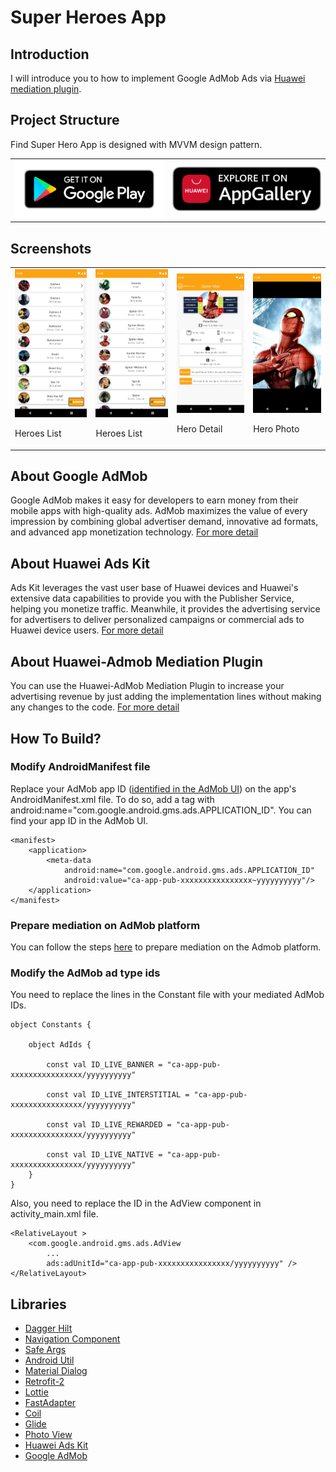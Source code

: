 # Super Heroes App

## Introduction
I will introduce you to how to implement Google AdMob Ads via <a href="https://github.com/Explore-In-HMS/huawei.ads.admob_mediation" target="_blank"> Huawei mediation plugin</a>.


## Project Structure

Find Super Hero App is designed with MVVM design pattern.

<table>
<tr>
<td>
<a href="https://play.google.com/store/apps/details?id=com.yilmazgokhan.superhero" target="_blank" style="float:right">
    <img src="/screenshots/gp.webp" width="250">
</a>
</td>
<td>
<a href="https://appgallery.huawei.com/app/C105522945" target="_blank" style="float:right">
    <img src="/screenshots/hg.jpg" width="250">
</a>
</td>
</tr>
</table>


## Screenshots

<table>
<tr>
<td>
<img src="/screenshots/heroes_1.png" width="300"/>

Heroes List
</td>
<td>
<img src="/screenshots/heroes_2.png" width="300"/>

Heroes List
</td>
<td>
<img src="/screenshots/hero_detail.png" width="300"/>

Hero Detail
</td>
<td>
<img src="/screenshots/hero_photo.png" width="300"/>

Hero Photo
</td>
</tr>
</table>


## About Google AdMob

Google AdMob makes it easy for developers to earn money from their mobile apps with high-quality ads. AdMob maximizes the value of every impression by combining global advertiser demand, innovative ad formats, and advanced app monetization technology.
<a href="https://admob.google.com/" target="_blank">For more detail</a>


## About Huawei Ads Kit

Ads Kit leverages the vast user base of Huawei devices and Huawei's extensive data capabilities to provide you with the Publisher Service, helping you monetize traffic. Meanwhile, it provides the advertising service for advertisers to deliver personalized campaigns or commercial ads to Huawei device users.
<a href="https://developer.huawei.com/consumer/en/hms/huawei-adskit/" target="_blank">For more detail</a>


## About Huawei-Admob Mediation Plugin

You can use the Huawei-AdMob Mediation Plugin to increase your advertising revenue by just adding the implementation lines without making any changes to the code.
<a href="https://github.com/Explore-In-HMS/huawei.ads.admob_mediation" target="_blank">For more detail</a>


## How To Build?

### Modify AndroidManifest file

Replace your AdMob app ID (<a href="https://support.google.com/admob/answer/7356431" target="_blank">identified in the AdMob UI</a>) on the app's AndroidManifest.xml file. 
To do so, add a <meta-data> tag with android:name="com.google.android.gms.ads.APPLICATION_ID". You can find your app ID in the AdMob UI.
```
<manifest>
    <application>
        <meta-data
            android:name="com.google.android.gms.ads.APPLICATION_ID"
            android:value="ca-app-pub-xxxxxxxxxxxxxxxx~yyyyyyyyyy"/>
    </application>
</manifest>
```

### Prepare mediation on AdMob platform

You can follow the steps <a href="https://github.com/Explore-In-HMS/huawei.ads.admob_mediation#how-to-start" target="_blank">here</a> to prepare mediation on the Admob platform.

### Modify the AdMob ad type ids

You need to replace the lines in the Constant file with your mediated AdMob IDs.
```
object Constants {

    object AdIds {

        const val ID_LIVE_BANNER = "ca-app-pub-xxxxxxxxxxxxxxxx/yyyyyyyyyy"

        const val ID_LIVE_INTERSTITIAL = "ca-app-pub-xxxxxxxxxxxxxxxx/yyyyyyyyyy"

        const val ID_LIVE_REWARDED = "ca-app-pub-xxxxxxxxxxxxxxxx/yyyyyyyyyy"

        const val ID_LIVE_NATIVE = "ca-app-pub-xxxxxxxxxxxxxxxx/yyyyyyyyyy"
    }
}
```

Also, you need to replace the ID in the AdView component in activity_main.xml file.
```
<RelativeLayout >
    <com.google.android.gms.ads.AdView 
        ...
        ads:adUnitId="ca-app-pub-xxxxxxxxxxxxxxxx/yyyyyyyyyy" />
</RelativeLayout>
```


## Libraries

- <a href="https://dagger.dev/hilt/" target="_blank">Dagger Hilt</a>
- <a href="https://developer.android.com/guide/navigation?gclid=EAIaIQobChMIuKTt2smz8AIViKiyCh0AwgmgEAAYASAAEgLRwvD_BwE&gclsrc=aw.ds" target="_blank">Navigation Component</a>
- <a href="https://developer.android.com/guide/navigation/navigation-pass-data" target="_blank">Safe Args</a>
- <a href="https://github.com/Blankj/AndroidUtilCode" target="_blank">Android Util</a>
- <a href="https://github.com/afollestad/material-dialogs" target="_blank">Material Dialog</a>
- <a href="https://github.com/square/retrofit" target="_blank">Retrofit-2</a>
- <a href="https://github.com/airbnb/lottie-android" target="_blank">Lottie</a>
- <a href="https://github.com/mikepenz/FastAdapter" target="_blank">FastAdapter</a>
- <a href="https://coil-kt.github.io/coil/getting_started/" target="_blank">Coil</a>
- <a href="https://github.com/bumptech/glide" target="_blank">Glide</a>
- <a href="https://github.com/Baseflow/PhotoView" target="_blank">Photo View</a>
- <a href="https://developer.huawei.com/consumer/en/hms/huawei-accountkit/" target="_blank">Huawei Ads Kit</a>
- <a href="https://admob.google.com/" target="_blank">Google AdMob</a>
